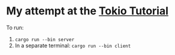 # My attempt at the [Tokio Tutorial](https://tokio.rs/tokio/tutorial)

To run:

1. `cargo run --bin server`
2. In a separate terminal: `cargo run --bin client`
